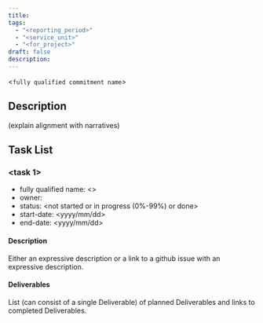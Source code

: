 ```yaml
---
title:
tags:
  - "<reporting_period>"
  - "<service_unit>"
  - "<for_project>"
draft: false
description:
---
```


<`fully qualified commitment name`>

## Description

(explain alignment with narratives)

## Task List

### <task 1>

* fully qualified name: <>
* owner: 
* status: <not started or in progress (0%-99%) or done>
* start-date: <yyyy/mm/dd>
* end-date: <yyyy/mm/dd>

#### Description

Either an expressive description or a link to a github issue with an expressive description.

#### Deliverables

List (can consist of a single Deliverable) of planned Deliverables and links to completed Deliverables.



